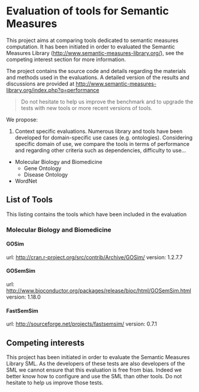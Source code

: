 Evaluation of tools for Semantic Measures
==============================================================

This project aims at comparing tools dedicated to semantic measures computation.
It has been initiated in order to evaluated the Semantic Measures Library (http://www.semantic-measures-library.org/), see the competing interest section for more information. 

The project contains the source code and details regarding the materials and methods used in the evaluations.
A detailed version of the results and discussions are provided at http://www.semantic-measures-library.org/index.php?q=performance

> Do not hesitate to help us improve the benchmark and to upgrade the tests with new tools or more recent versions of tools.

We propose:

1. Context specific evaluations. Numerous library and tools have been developed for domain-specific use cases (e.g. ontologies). 
Considering specific domain of use, we compare the tools in terms of performance and regarding other criteria such as dependencies, difficulty to use...

 * Molecular Biology and Biomedicine
   * Gene Ontology
   * Disease Ontology
 * WordNet

List of Tools
--------------

This listing contains the tools which have been included in the evaluation

### Molecular Biology and Biomedicine

#### GOSim

url: http://cran.r-project.org/src/contrib/Archive/GOSim/
version: 1.2.7.7

#### GOSemSim

url: http://www.bioconductor.org/packages/release/bioc/html/GOSemSim.html
version:  1.18.0

#### FastSemSim

url: http://sourceforge.net/projects/fastsemsim/
version: 0.7.1


 
Competing interests
--------------------

This project has been initiated in order to evaluate the Semantic Measures Library SML.
As the developers of these tests are also developers of the SML we cannot ensure that this evaluation is free from bias.
Indeed we better know how to configure and use the SML than other tools. Do not hesitate to help us improve those tests.

